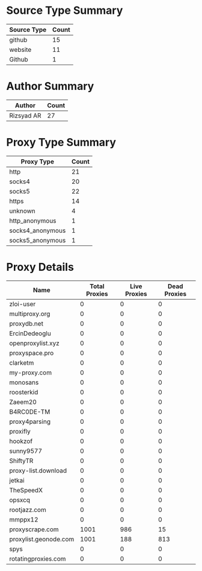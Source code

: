 # Source Type Summary

| Source Type | Count |
|-------------|-------|
| github | 15 |
| website | 11 |
| Github | 1 |


# Author Summary

| Author | Count |
|--------|-------|
| Rizsyad AR | 27 |


# Proxy Type Summary

| Proxy Type | Count |
|------------|-------|
| http | 21 |
| socks4 | 20 |
| socks5 | 22 |
| https | 14 |
| unknown | 4 |
| http_anonymous | 1 |
| socks4_anonymous | 1 |
| socks5_anonymous | 1 |


# Proxy Details

| Name | Total Proxies | Live Proxies | Dead Proxies |
|------|---------------|--------------|---------------|
| zloi-user | 0 | 0 | 0 |
| multiproxy.org | 0 | 0 | 0 |
| proxydb.net | 0 | 0 | 0 |
| ErcinDedeoglu | 0 | 0 | 0 |
| openproxylist.xyz | 0 | 0 | 0 |
| proxyspace.pro | 0 | 0 | 0 |
| clarketm | 0 | 0 | 0 |
| my-proxy.com | 0 | 0 | 0 |
| monosans | 0 | 0 | 0 |
| roosterkid | 0 | 0 | 0 |
| Zaeem20 | 0 | 0 | 0 |
| B4RC0DE-TM | 0 | 0 | 0 |
| proxy4parsing | 0 | 0 | 0 |
| proxifly | 0 | 0 | 0 |
| hookzof | 0 | 0 | 0 |
| sunny9577 | 0 | 0 | 0 |
| ShiftyTR | 0 | 0 | 0 |
| proxy-list.download | 0 | 0 | 0 |
| jetkai | 0 | 0 | 0 |
| TheSpeedX | 0 | 0 | 0 |
| opsxcq | 0 | 0 | 0 |
| rootjazz.com | 0 | 0 | 0 |
| mmppx12 | 0 | 0 | 0 |
| proxyscrape.com | 1001 | 986 | 15 |
| proxylist.geonode.com | 1001 | 188 | 813 |
| spys | 0 | 0 | 0 |
| rotatingproxies.com | 0 | 0 | 0 |
